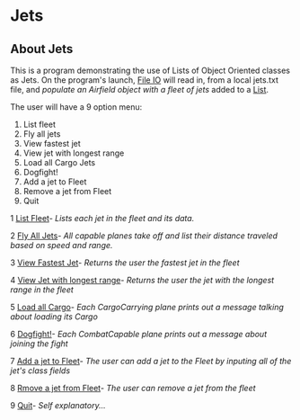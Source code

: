 # Jets

## About Jets
This is a program demonstrating the use of Lists of Object Oriented classes as Jets. On the program's launch, <u>File IO</u> will read in, from a local jets.txt file, and <i>populate an Airfield object with a fleet of jets</i> added to a <u>List</u>.  

The user will have a 9 option menu: 

1. List fleet
2. Fly all jets
3. View fastest jet
4. View jet with longest range
5. Load all Cargo Jets
6. Dogfight!
7. Add a jet to Fleet
8. Remove a jet from Fleet
9. Quit

1 <u>List Fleet</u>-
<i>Lists each jet in the fleet and its data.</i>

2 <u>Fly All Jets</u>-
<i>All capable planes take off and list their distance traveled based on speed and range.</i>

3 <u>View Fastest Jet</u>-
<i>Returns the user the fastest jet in the fleet</i>

4 <u>View Jet with longest range</u>-
<i>Returns the user the jet with the longest range in the fleet</i>

5 <u>Load all Cargo</u>-
<i>Each CargoCarrying plane prints out a message talking about loading its Cargo</i>

6 <u>Dogfight!</u>-
<i>Each CombatCapable plane prints out a message about joining the fight</i>

7 <u>Add a jet to Fleet</u>-
<i>The user can add a jet to the Fleet by inputing all of the jet's class fields</i>

8 <u>Rmove a jet from Fleet</u>-
<i>The user can remove a jet from the fleet</i>

9 <u>Quit</u>-
<i>Self explanatory...</i>























